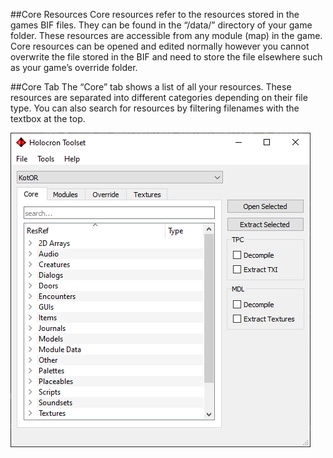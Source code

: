 ##Core Resources
Core resources refer to the resources stored in the games BIF files. They can be found in the “/data/” directory of your game folder. These resources are accessible from any module (map) in the game. Core resources can be opened and edited normally however you cannot overwrite the file stored in the BIF and need to store the file elsewhere such as your game’s override folder.

##Core Tab
The “Core” tab shows a list of all your resources. These resources are separated into different categories depending on their file type. You can also search for resources by filtering filenames with the textbox at the top.

![](images/introduction_1-coreResources=1.png)
